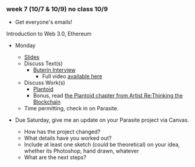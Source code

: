 ### week 7 (10/7 & 10/9) no class 10/9

+ Get everyone's emails!

Introduction to Web 3.0, Ethereum

+ Monday
  + [Slides](https://docs.google.com/presentation/d/1e9tiSgit5czd5hgxPoZRYPgwm42x4-x85QCZv1ZqUts/edit?usp=sharing)
  + Discuss Text(s)
    + [Buterin Interview](https://www.canopycanopycanopy.com/contents/decentralized-autonomous-society?sub=decentralized-autonomous-society-transcript)
      + Full video [available here](https://vimeo.com/119177740)
  + Discuss Work(s)
    + [Plantoid](https://www.youtube.com/watch?v=5gMbhCgHGjY)
    + Bonus, read [the Plantoid chapter from Artist Re:Thinking the Blockchain](https://torquetorque.net/wp-content/uploads/ArtistsReThinkingTheBlockchain.pdf#page=52)
  + Time permitting, check in on Parasite.

+ Due Saturday, give me an update on your Parasite project via Canvas.
  + How has the project changed?
  + What details have you worked out?
  + Include at least one sketch (could be theoretical) on your idea, whether its Photoshop, hand drawn, whatever
  + What are the next steps?
